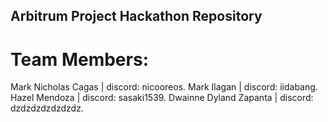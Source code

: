 ## Arbitrum Project Hackathon Repository

# Team Members:
Mark Nicholas Cagas | discord: nicooreos.
Mark Ilagan | discord: iidabang.
Hazel Mendoza | discord: sasaki1539.
Dwainne Dyland Zapanta | discord: dzdzdzdzdzdzdz.

